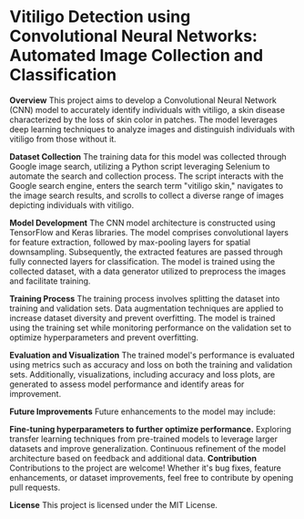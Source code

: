 # Vitiligo Detection using Convolutional Neural Networks: Automated Image Collection and Classification
**Overview**
This project aims to develop a Convolutional Neural Network (CNN) model to accurately identify individuals with vitiligo, a skin disease characterized by the loss of skin color in patches. The model leverages deep learning techniques to analyze images and distinguish individuals with vitiligo from those without it.

**Dataset Collection**
The training data for this model was collected through Google image search, utilizing a Python script leveraging Selenium to automate the search and collection process. The script interacts with the Google search engine, enters the search term "vitiligo skin," navigates to the image search results, and scrolls to collect a diverse range of images depicting individuals with vitiligo.

**Model Development**
The CNN model architecture is constructed using TensorFlow and Keras libraries. The model comprises convolutional layers for feature extraction, followed by max-pooling layers for spatial downsampling. Subsequently, the extracted features are passed through fully connected layers for classification. The model is trained using the collected dataset, with a data generator utilized to preprocess the images and facilitate training.

**Training Process**
The training process involves splitting the dataset into training and validation sets. Data augmentation techniques are applied to increase dataset diversity and prevent overfitting. The model is trained using the training set while monitoring performance on the validation set to optimize hyperparameters and prevent overfitting.

**Evaluation and Visualization**
The trained model's performance is evaluated using metrics such as accuracy and loss on both the training and validation sets. Additionally, visualizations, including accuracy and loss plots, are generated to assess model performance and identify areas for improvement.

**Future Improvements**
Future enhancements to the model may include:

**Fine-tuning hyperparameters to further optimize performance.**
Exploring transfer learning techniques from pre-trained models to leverage larger datasets and improve generalization.
Continuous refinement of the model architecture based on feedback and additional data.
**Contribution**
Contributions to the project are welcome! Whether it's bug fixes, feature enhancements, or dataset improvements, feel free to contribute by opening pull requests.

**License**
This project is licensed under the MIT License.
